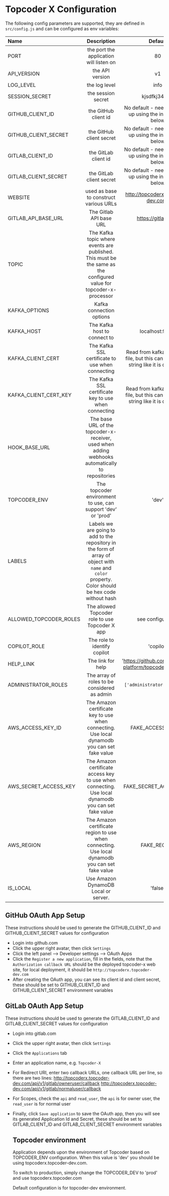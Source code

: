 # Topcoder X Configuration

The following config parameters are supported, they are defined in `src/config.js` and can be configured as env variables:


| Name                                   | Description                                | Default                          |
| :------------------------------------- | :----------------------------------------: | :------------------------------: |
| PORT                                   | the port the application will listen on    | 80                              |
| API_VERSION                            | the API version                            | v1                             |
| LOG_LEVEL                              | the log level                              | info                            |
| SESSION_SECRET                         | the session secret                         | kjsdfkj34857                     |
| GITHUB_CLIENT_ID                       | the GitHub client id                       | No default - needs to be set up using the instructions below                                 |
| GITHUB_CLIENT_SECRET                   | the GitHub client secret                   | No default - needs to be set up using the instructions below                                                         |
| GITLAB_CLIENT_ID                       | the GitLab client id                       | No default - needs to be set up using the instructions below                                                           |
| GITLAB_CLIENT_SECRET                   | the GitLab client secret                   | No default - needs to be set up using the instructions below                                                             |
| WEBSITE                                | used as base to construct various URLs     | http://topcoderx.topcoder-dev.com/ |
| GITLAB_API_BASE_URL                    | The Gitlab API base URL                    | https://gitlab.com|
|TOPIC  | The Kafka topic where events are published.  This must be the same as the configured value for topcoder-x-processor| |
|KAFKA_OPTIONS | Kafka connection options| |
|KAFKA_HOST | The Kafka host to connect to| localhost:9092 |
|KAFKA_CLIENT_CERT | The Kafka SSL certificate to use when connecting| Read from kafka_client.cer file, but this can be set as a string like it is on Heroku |
|KAFKA_CLIENT_CERT_KEY | The Kafka SSL certificate key to use when connecting| Read from kafka_client.key file, but this can be set as a string like it is on Heroku|
| HOOK_BASE_URL            | The base URL of the topcoder-x-receiver, used when adding webhooks automatically to repositories | |
| TOPCODER_ENV | The topcoder environment to use, can support 'dev' or 'prod' | 'dev'                     |
|LABELS| Labels we are going to add to the repository in the form of array of object with `name` and `color` property. Color should be hex code without hash||
|ALLOWED_TOPCODER_ROLES| The allowed Topcoder role to use Topcoder X app| see configuration |
|COPILOT_ROLE| The role to identify copilot|'copilot'|
|HELP_LINK| The link for help| 'https://github.com/topcoder-platform/topcoder-x-ui/wiki'|
|ADMINISTRATOR_ROLES| The array of roles to be considered as admin| `['administrator', 'admin']`|
|AWS_ACCESS_KEY_ID | The Amazon certificate key to use when connecting. Use local dynamodb you can set fake value|FAKE_ACCESS_KEY_ID |
|AWS_SECRET_ACCESS_KEY | The Amazon certificate access key to use when connecting. Use local dynamodb you can set fake value|FAKE_SECRET_ACCESS_KEY |
|AWS_REGION | The Amazon certificate region to use when connecting. Use local dynamodb you can set fake value|FAKE_REGION |
|IS_LOCAL | Use Amazon DynamoDB Local or server. |'false' |

## GitHub OAuth App Setup

These instructions should be used to generate the GITHUB_CLIENT_ID and GITHUB_CLIENT_SECRET values for configuration

- Login into github.com
- Click the upper right avatar, then click `Settings`
- Click the left panel --> Developer settings --> OAuth Apps
- Click the `Register a new application`, fill in the fields,
  note that the `Authorization callback URL` should be the deployed topcoder-x web site,
  for local deployment, it should be `http://topcoderx.topcoder-dev.com`
- After creating the OAuth app, you can see its client id and client secret,
  these should be set to GITHUB_CLIENT_ID and GITHUB_CLIENT_SECRET environment variables

## GitLab OAuth App Setup

These instructions should be used to generate the GITLAB_CLIENT_ID and GITLAB_CLIENT_SECRET values for configuration


- Login into gitlab.com
- Click the upper right avatar, then click `Settings`
- Click the `Applications` tab
- Enter an application name, e.g. `Topcoder-X`
- For Redirect URI, enter two callback URLs, one callback URL per line, so there are two lines:
  http://topcoderx.topcoder-dev.com/api/v1/gitlab/owneruser/callback
  http://topcoderx.topcoder-dev.com/api/v1/gitlab/normaluser/callback
- For Scopes, check the `api` and `read_user`, the `api` is for owner user, the `read_user` is for normal user
- Finally, click `Save application` to save the OAuth app, then you will see its generated Application Id and Secret,
  these should be set to GITLAB_CLIENT_ID and GITLAB_CLIENT_SECRET environment variables

  ## Topcoder environment

  Application depends upon the environment of Topcoder based on TOPCODER_ENV configuration. When this value is 'dev' you should be using topcoderx.topcoder-dev.com.

  To switch to production, simply change the TOPCODER_DEV to 'prod' and use topcoderx.topcoder.com

  Default configuration is for topcoder-dev environment.
